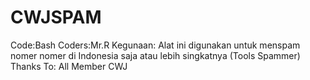 # CWJSPAM
Code:Bash Coders:Mr.R Kegunaan: Alat ini digunakan untuk menspam nomer nomer di Indonesia saja atau lebih singkatnya (Tools Spammer)  Thanks To: All Member CWJ
